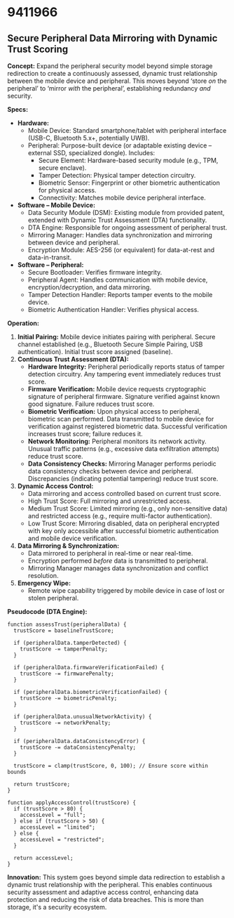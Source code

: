 # 9411966

## Secure Peripheral Data Mirroring with Dynamic Trust Scoring

**Concept:** Expand the peripheral security model beyond simple storage redirection to create a continuously assessed, dynamic trust relationship between the mobile device and peripheral. This moves beyond ‘store *on* the peripheral’ to ‘mirror *with* the peripheral’, establishing redundancy *and* security.

**Specs:**

*   **Hardware:**
    *   Mobile Device: Standard smartphone/tablet with peripheral interface (USB-C, Bluetooth 5.x+, potentially UWB).
    *   Peripheral: Purpose-built device (or adaptable existing device – external SSD, specialized dongle).  Includes:
        *   Secure Element: Hardware-based security module (e.g., TPM, secure enclave).
        *   Tamper Detection: Physical tamper detection circuitry.
        *   Biometric Sensor:  Fingerprint or other biometric authentication for physical access.
        *   Connectivity:  Matches mobile device peripheral interface.
*   **Software – Mobile Device:**
    *   Data Security Module (DSM):  Existing module from provided patent, extended with Dynamic Trust Assessment (DTA) functionality.
    *   DTA Engine:  Responsible for ongoing assessment of peripheral trust.
    *   Mirroring Manager: Handles data synchronization and mirroring between device and peripheral.
    *   Encryption Module: AES-256 (or equivalent) for data-at-rest and data-in-transit.
*   **Software – Peripheral:**
    *   Secure Bootloader:  Verifies firmware integrity.
    *   Peripheral Agent: Handles communication with mobile device, encryption/decryption, and data mirroring.
    *   Tamper Detection Handler: Reports tamper events to the mobile device.
    *   Biometric Authentication Handler: Verifies physical access.

**Operation:**

1.  **Initial Pairing:** Mobile device initiates pairing with peripheral.  Secure channel established (e.g., Bluetooth Secure Simple Pairing, USB authentication).  Initial trust score assigned (baseline).
2.  **Continuous Trust Assessment (DTA):**
    *   **Hardware Integrity:**  Peripheral periodically reports status of tamper detection circuitry.  Any tampering event immediately reduces trust score.
    *   **Firmware Verification:** Mobile device requests cryptographic signature of peripheral firmware.  Signature verified against known good signature. Failure reduces trust score.
    *   **Biometric Verification:** Upon physical access to peripheral, biometric scan performed.  Data transmitted to mobile device for verification against registered biometric data. Successful verification increases trust score; failure reduces it.
    *   **Network Monitoring:**  Peripheral monitors its network activity. Unusual traffic patterns (e.g., excessive data exfiltration attempts) reduce trust score.
    *   **Data Consistency Checks:**  Mirroring Manager performs periodic data consistency checks between device and peripheral. Discrepancies (indicating potential tampering) reduce trust score.
3.  **Dynamic Access Control:**
    *   Data mirroring and access controlled based on current trust score.
    *   High Trust Score: Full mirroring and unrestricted access.
    *   Medium Trust Score: Limited mirroring (e.g., only non-sensitive data) and restricted access (e.g., require multi-factor authentication).
    *   Low Trust Score: Mirroring disabled, data on peripheral encrypted with key only accessible after successful biometric authentication and mobile device verification.
4.  **Data Mirroring & Synchronization:**
    *   Data mirrored to peripheral in real-time or near real-time.
    *   Encryption performed *before* data is transmitted to peripheral.
    *   Mirroring Manager manages data synchronization and conflict resolution.
5.  **Emergency Wipe:**
    *   Remote wipe capability triggered by mobile device in case of lost or stolen peripheral.

**Pseudocode (DTA Engine):**

```
function assessTrust(peripheralData) {
  trustScore = baselineTrustScore;

  if (peripheralData.tamperDetected) {
    trustScore -= tamperPenalty;
  }

  if (peripheralData.firmwareVerificationFailed) {
    trustScore -= firmwarePenalty;
  }

  if (peripheralData.biometricVerificationFailed) {
    trustScore -= biometricPenalty;
  }

  if (peripheralData.unusualNetworkActivity) {
    trustScore -= networkPenalty;
  }

  if (peripheralData.dataConsistencyError) {
    trustScore -= dataConsistencyPenalty;
  }

  trustScore = clamp(trustScore, 0, 100); // Ensure score within bounds

  return trustScore;
}

function applyAccessControl(trustScore) {
  if (trustScore > 80) {
    accessLevel = "full";
  } else if (trustScore > 50) {
    accessLevel = "limited";
  } else {
    accessLevel = "restricted";
  }

  return accessLevel;
}
```

**Innovation:** This system goes beyond simple data redirection to establish a dynamic trust relationship with the peripheral. This enables continuous security assessment and adaptive access control, enhancing data protection and reducing the risk of data breaches. This is more than storage, it's a security ecosystem.